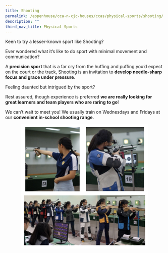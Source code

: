 ```yaml
---
title: Shooting
permalink: /eopenhouse/cca-n-cjc-houses/ccas/physical-sports/shooting/
description: ""
third_nav_title: Physical Sports
---
```

Keen to try a lesser-known sport like Shooting?

Ever wondered what it’s like to do sport with minimal movement and communication?

  

A&nbsp;**precision sport**&nbsp;that is a far cry from the huffing and puffing you’d expect on the court or the track, Shooting is an invitation to&nbsp;**develop needle-sharp focus and grace under pressure**.

  

Feeling daunted but intrigued by the sport?

  

Rest assured, though experience is preferred&nbsp;**we are really looking for great learners and team players who are raring to go**!

  

We can’t wait to meet you! We usually train on Wednesdays and Fridays at our&nbsp;**convenient in-school shooting range**.

<style>  
img {  
  display: block;  
  margin-left: auto;  
  margin-right: auto;  
}  
</style>  
<img style="width:80%;" alt="CJC shooting" src="/images/cjc%20shooting.JPG">